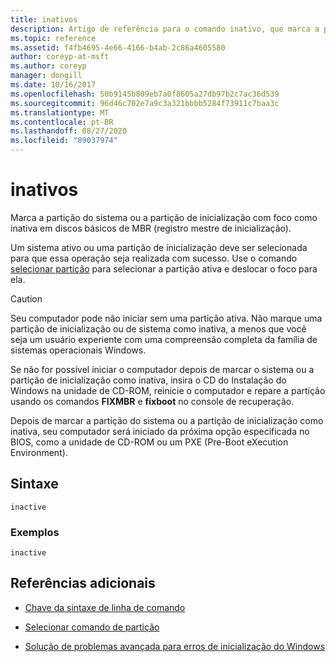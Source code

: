 ```yaml
---
title: inativos
description: Artigo de referência para o comando inativo, que marca a partição do sistema ou a partição de inicialização com foco como inativa em discos básicos de MBR (registro mestre de inicialização).
ms.topic: reference
ms.assetid: f4fb4695-4e66-4166-b4ab-2c86a4605580
author: coreyp-at-msft
ms.author: coreyp
manager: dongill
ms.date: 10/16/2017
ms.openlocfilehash: 50b9145b809eb7a0f8605a27db97b2c7ac36d539
ms.sourcegitcommit: 96d46c702e7a9c3a321bbbb5284f73911c7baa3c
ms.translationtype: MT
ms.contentlocale: pt-BR
ms.lasthandoff: 08/27/2020
ms.locfileid: "89037974"
---
```

# <a name="inactive"></a>inativos

Marca a partição do sistema ou a partição de inicialização com foco como inativa em discos básicos de MBR (registro mestre de inicialização).

Um sistema ativo ou uma partição de inicialização deve ser selecionada para que essa operação seja realizada com sucesso. Use o comando [selecionar partição](select-partition.md) para selecionar a partição ativa e deslocar o foco para ela.

> [!CAUTION]
> Seu computador pode não iniciar sem uma partição ativa. Não marque uma partição de inicialização ou de sistema como inativa, a menos que você seja um usuário experiente com uma compreensão completa da família de sistemas operacionais Windows.<p>Se não for possível iniciar o computador depois de marcar o sistema ou a partição de inicialização como inativa, insira o CD do Instalação do Windows na unidade de CD-ROM, reinicie o computador e repare a partição usando os comandos **FIXMBR** e **fixboot** no console de recuperação.
>
> Depois de marcar a partição do sistema ou a partição de inicialização como inativa, seu computador será iniciado da próxima opção especificada no BIOS, como a unidade de CD-ROM ou um PXE (Pre-Boot eXecution Environment).

## <a name="syntax"></a>Sintaxe

```
inactive
```

### <a name="examples"></a>Exemplos

```
inactive
```

## <a name="additional-references"></a>Referências adicionais

- [Chave da sintaxe de linha de comando](command-line-syntax-key.md)

- [Selecionar comando de partição](select-partition.md)

- [Solução de problemas avançada para erros de inicialização do Windows](/windows/client-management/advanced-troubleshooting-boot-problems)
